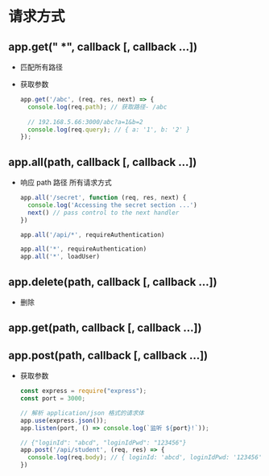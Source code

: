 # 请求方式

## app.get(" \*", callback \[, callback ...])

*   匹配所有路径

*   获取参数

    ```javascript
    app.get('/abc', (req, res, next) => {
      console.log(req.path); // 获取路径- /abc
      
      // 192.168.5.66:3000/abc?a=1&b=2
      console.log(req.query); // { a: '1', b: '2' }
    });
    ```

## app.all(path, callback \[, callback ...])

*   响应 path 路径 所有请求方式

    ```javascript
    app.all('/secret', function (req, res, next) {
      console.log('Accessing the secret section ...')
      next() // pass control to the next handler
    })
    ```

    ```javascript
    app.all('/api/*', requireAuthentication)
    ```

    ```javascript
    app.all('*', requireAuthentication)
    app.all('*', loadUser)
    ```

## app.delete(path, callback \[, callback ...])

*   删除

## app.get(path, callback \[, callback ...])

## app.post(path, callback \[, callback ...])

*   获取参数

    ```javascript
    const express = require("express");
    const port = 3000;

    // 解析 application/json 格式的请求体
    app.use(express.json());
    app.listen(port, () => console.log(`监听 ${port}!`));

    // {"loginId": "abcd", "loginIdPwd": "123456"}
    app.post('/api/student', (req, res) => {
      console.log(req.body); // { loginId: 'abcd', loginIdPwd: '123456' }
    })
    ```
